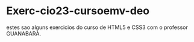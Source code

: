 # Exerc-cio23-cursoemv-deo

estes sao alguns exercicios do curso de HTML5 e CSS3
 com o professor GUANABARA.
